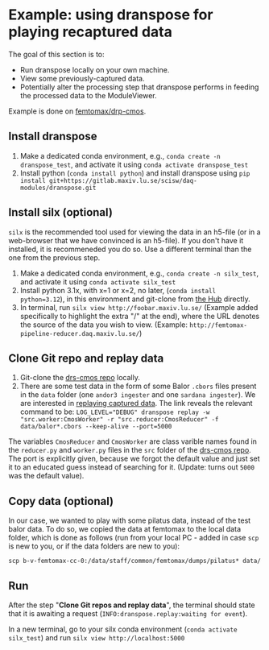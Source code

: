 # Example: using dranspose for playing recaptured data
The goal of this section is to:

- Run dranspose locally on your own machine.
- View some previously-captured data.
- Potentially alter the processing step that dranspose performs in feeding the processed data to the ModuleViewer.

Example is done on [femtomax/drp-cmos](https://gitlab.maxiv.lu.se/femtomax/drp-cmos).

## Install dranspose

1. Make a dedicated conda environment, e.g., `conda create -n dranspose_test`, and activate it using `conda activate dranspose_test`
2. Install python (`conda install python`) and install dranspose using `pip install git+https://gitlab.maxiv.lu.se/scisw/daq-modules/dranspose.git`

## Install silx (optional)

`silx` is the recommended tool used for viewing the data in an h5-file (or in a web-browser that we have convinced is an h5-file).
If you don't have it installed, it is recommeneded you do so. Use a different terminal than the one from the previous step.

1. Make a dedicated conda environment, e.g., `conda create -n silx_test`, and activate it using `conda activate silx_test`
2. Install python 3.1x, with x=1 or x=2, no later, (`conda install python=3.12`), in this environment and git-clone from [the Hub](https://github.com/silx-kit/silx) directly.
3. In terminal, run `silx view http://foobar.maxiv.lu.se/` (Example added specifically to highlight the extra "/" at the end), where the URL denotes the source of the data you wish to view. (Example: `http://femtomax-pipeline-reducer.daq.maxiv.lu.se/`)

## Clone Git repo and replay data

1. Git-clone the [drs-cmos repo](https://gitlab.maxiv.lu.se/femtomax/drp-cmos) locally.
2. There are some test data in the form of some Balor `.cbors` files present in the `data` folder (one `andor3 ingester` and one `sardana ingester`).
We are interested in [replaying captured data](https://dranspo.se/tutorials/analysis/#replaying-captured-data). The link reveals the relevant command to be:
`LOG_LEVEL="DEBUG" dranspose replay -w "src.worker:CmosWorker" -r "src.reducer:CmosReducer" -f data/balor*.cbors --keep-alive --port=5000`

The variables `CmosReducer` and `CmosWorker` are class varible names found in the `reducer.py` and `worker.py` files in the `src` folder of the [drs-cmos repo](https://gitlab.maxiv.lu.se/femtomax/drp-cmos).
The port is explicitly given, because we forgot the default value and just set it to an educated guess instead of searching for it. (Update: turns out `5000` was the default value).

## Copy data (optional)

In our case, we wanted to play with some pilatus data, instead of the test balor data.
To do so, we copied the data at femtomax to the local data folder, which is done as follows (run from your local PC - added in case `scp` is new to you, or if the data folders are new to you):

`scp b-v-femtomax-cc-0:/data/staff/common/femtomax/dumps/pilatus* data/`

## Run

After the step "**Clone Git repos and replay data**", the terminal should state that it is awaiting a request (`INFO:dranspose.replay:waiting for event`).

In a new terminal, go to your silx conda environment (`conda activate silx_test`) and run `silx view http://localhost:5000`